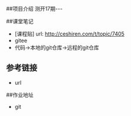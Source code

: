 ##项目介绍
测开17期---

##课堂笔记
- [课程贴] url: http://ceshiren.com/t/topic/7405
- gitee 
- 代码->本地的git仓库->远程的git仓库

## 参考链接
- url

##作业地址
- git
